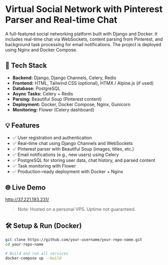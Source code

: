# Virtual Social Network with Pinterest Parser and Real-time Chat

A full-featured social networking platform built with Django and Docker. It includes real-time chat via WebSockets, content parsing from Pinterest, and background task processing for email notifications. The project is deployed using Nginx and Docker Compose.

## 🔧 Tech Stack

- **Backend:** Django, Django Channels, Celery, Redis
- **Frontend:** HTML, Tailwind CSS (optional), HTMX / Alpine.js (if used)
- **Database:** PostgreSQL
- **Async Tasks:** Celery + Redis
- **Parsing:** Beautiful Soup (Pinterest content)
- **Deployment:** Docker, Docker Compose, Nginx, Gunicorn
- **Monitoring:** Flower (Celery dashboard)

## 💡 Features

- ✅ User registration and authentication
- ✅ Real-time chat using Django Channels and WebSockets
- ✅ Pinterest parser with Beautiful Soup (images, titles, etc.)
- ✅ Email notifications (e.g., new users) using Celery
- ✅ PostgreSQL for storing user data, chat history, and parsed content
- ✅ Task monitoring with Flower
- ✅ Production-ready deployment with Docker + Nginx

## 🌐 Live Demo

http://37.221.193.231/

> Note: Hosted on a personal VPS. Uptime not guaranteed.

## 🛠 Setup & Run (Docker)

```bash
git clone https://github.com/your-username/your-repo-name.git
cd your-repo-name

# Build and run all services
docker-compose up --build
